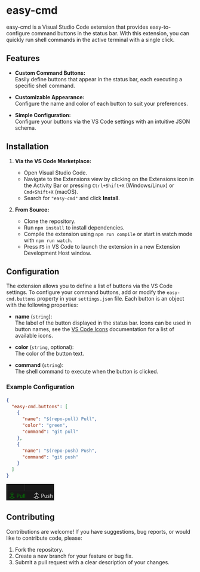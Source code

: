 # easy-cmd

easy-cmd is a Visual Studio Code extension that provides easy-to-configure command buttons in the status bar. With this extension, you can quickly run shell commands in the active terminal with a single click.

## Features

- **Custom Command Buttons:**  
  Easily define buttons that appear in the status bar, each executing a specific shell command.

- **Customizable Appearance:**  
  Configure the name and color of each button to suit your preferences.

- **Simple Configuration:**  
  Configure your buttons via the VS Code settings with an intuitive JSON schema.

## Installation

1. **Via the VS Code Marketplace:**

   - Open Visual Studio Code.
   - Navigate to the Extensions view by clicking on the Extensions icon in the Activity Bar or pressing `Ctrl+Shift+X` (Windows/Linux) or `Cmd+Shift+X` (macOS).
   - Search for `"easy-cmd"` and click **Install**.

2. **From Source:**
   - Clone the repository.
   - Run `npm install` to install dependencies.
   - Compile the extension using `npm run compile` or start in watch mode with `npm run watch`.
   - Press `F5` in VS Code to launch the extension in a new Extension Development Host window.

## Configuration

The extension allows you to define a list of buttons via the VS Code settings. To configure your command buttons, add or modify the `easy-cmd.buttons` property in your `settings.json` file. Each button is an object with the following properties:

- **name** (`string`):  
  The label of the button displayed in the status bar. Icons can be used in button names, see the [VS Code Icons](https://code.visualstudio.com/api/references/icons-in-labels) documentation for a list of available icons.

- **color** (`string`, optional):  
  The color of the button text.

- **command** (`string`):  
  The shell command to execute when the button is clicked.

### Example Configuration

```json
{
  "easy-cmd.buttons": [
    {
      "name": "$(repo-pull) Pull",
      "color": "green",
      "command": "git pull"
    },
    {
      "name": "$(repo-push) Push",
      "command": "git push"
    }
  ]
}
```

![screnshot](https://github.com/androettop/easy-cmd/raw/master/screenshot.png)

## Contributing

Contributions are welcome! If you have suggestions, bug reports, or would like to contribute code, please:

1. Fork the repository.
2. Create a new branch for your feature or bug fix.
3. Submit a pull request with a clear description of your changes.
